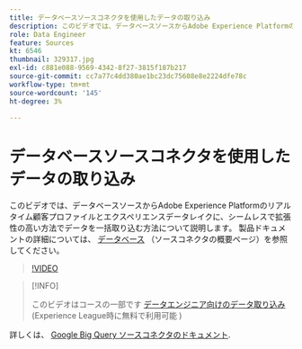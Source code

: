 ```yaml
---
title: データベースソースコネクタを使用したデータの取り込み
description: このビデオでは、データベースソースからAdobe Experience Platformのリアルタイム顧客プロファイルとエクスペリエンスデータレイクに、シームレスで拡張性の高い方法でデータを一括取り込む方法について説明します。
role: Data Engineer
feature: Sources
kt: 6546
thumbnail: 329317.jpg
exl-id: c881e088-9569-4342-8f27-3815f187b217
source-git-commit: cc7a77c4dd380ae1bc23dc75608e8e2224dfe78c
workflow-type: tm+mt
source-wordcount: '145'
ht-degree: 3%

---
```


# データベースソースコネクタを使用したデータの取り込み

このビデオでは、データベースソースからAdobe Experience Platformのリアルタイム顧客プロファイルとエクスペリエンスデータレイクに、シームレスで拡張性の高い方法でデータを一括取り込む方法について説明します。 製品ドキュメントの詳細については、 [データベース](https://experienceleague.adobe.com/docs/experience-platform/sources/home.html?lang=en#database) （ソースコネクタの概要ページ）を参照してください。

>[!VIDEO](https://video.tv.adobe.com/v/329317?quality=12&learn=on)

>[!INFO]
>
> このビデオはコースの一部です [データエンジニア向けのデータ取り込み](https://experienceleague.adobe.com/?recommended=ExperiencePlatform-D-1-2020.1.dataingestion?lang=ja)(Experience League時に無料で利用可能 )

詳しくは、 [Google Big Query ソースコネクタのドキュメント](https://experienceleague.adobe.com/docs/experience-platform/sources/ui-tutorials/create/databases/bigquery.html).
